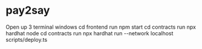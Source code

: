 # pay2say

Open up 3 terminal windows
cd frontend run npm start
cd contracts run npx hardhat node
cd contracts run npx hardhat run --network localhost scripts/deploy.ts
